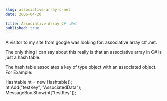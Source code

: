 ```yaml
---
slug: associative-array-c-net
date: 2006-04-20
 
title: Associative Array C# .Net
published: true
---
```

A visitor to my site from google was looking for: associative array c# .net.<p />The only thing I can say about this really is that an associative array in C# is just a hash table.<p />The hash table associates a key of type object with an associated object.<br />For Example:<p />Hashtable ht = new Hashtable();<br />ht.Add("testKey", "AssociatedData");<br />MessageBox.Show(ht["testKey"]);<p />

